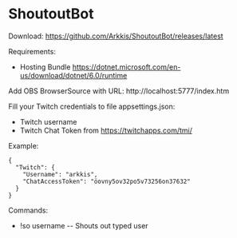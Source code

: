# ShoutoutBot

Download: https://github.com/Arkkis/ShoutoutBot/releases/latest

Requirements:
- Hosting Bundle https://dotnet.microsoft.com/en-us/download/dotnet/6.0/runtime

Add OBS BrowserSource with URL: http://localhost:5777/index.htm

Fill your Twitch credentials to file appsettings.json:
- Twitch username
- Twitch Chat Token from https://twitchapps.com/tmi/

Example:
```
{
  "Twitch": {
    "Username": "arkkis",
    "ChatAccessToken": "öovny5ov32po5v73256on37632"
  }
}
```

Commands:
- !so username
-- Shouts out typed user
